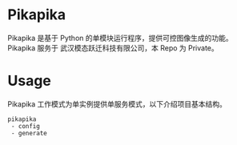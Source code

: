 # Pikapika

Pikapika 是基于 Python 的单模块运行程序，提供可控图像生成的功能。  
Pikapika 服务于 武汉模态跃迁科技有限公司，本 Repo 为 Private。

# Usage

Pikapika 工作模式为单实例提供单服务模式，以下介绍项目基本结构。  
```
pikapika
 - config
 - generate
```